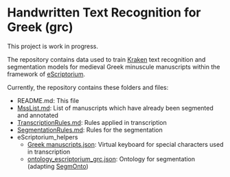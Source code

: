 # Handwritten Text Recognition for Greek (grc)

This project is work in progress.

The repository contains data used to train [Kraken](http://kraken.re/) text recognition and segmentation models for medieval Greek minuscule manuscripts within the framework of [eScriptorium](https://gitlab.com/scripta/escriptorium).

Currently, the repository contains these folders and files:

- README.md: This file
- [MssList.md](MssList.md): List of manuscripts which have already been segmented and annotated
- [TranscriptionRules.md](TranscriptionRules.md): Rules applied in transcription
- [SegmentationRules.md](SegmentationRules.md): Rules for the segmentation
- eScriptorium_helpers
	- [Greek manuscripts.json](/eScriptorium_helpers/Greek%20manuscripts.json): Virtual keyboard for special characters used in transcription
	- [ontology_escriptorium_grc.json](/eScriptorium_helpers/ontology_escriptorium_grc.json): Ontology for segmentation (adapting [SegmOnto](https://segmonto.github.io/))